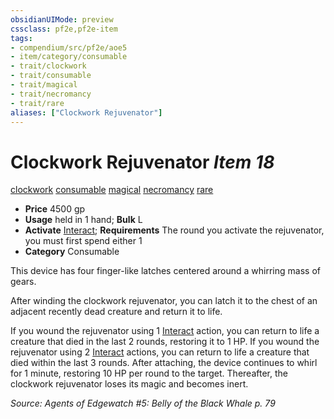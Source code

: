 ```yaml
---
obsidianUIMode: preview
cssclass: pf2e,pf2e-item
tags:
- compendium/src/pf2e/aoe5
- item/category/consumable
- trait/clockwork
- trait/consumable
- trait/magical
- trait/necromancy
- trait/rare
aliases: ["Clockwork Rejuvenator"]
---
```

# Clockwork Rejuvenator *Item 18*  
[clockwork](/rules/traits/clockwork-g-g.md)  [consumable](/rules/traits/consumable.md)  [magical](/rules/traits/magical.md)  [necromancy](/rules/traits/necromancy.md)  [rare](/rules/traits/rare.md)  

- **Price** 4500 gp
- **Usage** held in 1 hand; **Bulk** L
- **Activate** [Interact](/rules/actions/interact.md); **Requirements** The round you activate the rejuvenator, you must first spend either 1
- **Category** Consumable

This device has four finger-like latches centered around a whirring mass of gears.

After winding the clockwork rejuvenator, you can latch it to the chest of an adjacent recently dead creature and return it to life.

If you wound the rejuvenator using 1 [Interact](/rules/actions/interact.md) action, you can return to life a creature that died in the last 2 rounds, restoring it to 1 HP. If you wound the rejuvenator using 2 [Interact](/rules/actions/interact.md) actions, you can return to life a creature that died within the last 3 rounds. After attaching, the device continues to whirl for 1 minute, restoring 10 HP per round to the target. Thereafter, the clockwork rejuvenator loses its magic and becomes inert.

*Source: Agents of Edgewatch #5: Belly of the Black Whale p. 79*